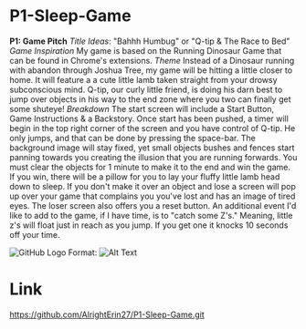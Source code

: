 # P1-Sleep-Game

**P1: Game Pitch**
_Title Ideas_: "Bahhh Humbug" or "Q-tip & The Race to Bed"
_Game Inspiration_
My game is based on the Running Dinosaur Game that can be found in Chrome's extensions.
_Theme_
Instead of a Dinosaur running with abandon through Joshua Tree, my game will be hitting a little closer to home. It will feature a a cute little lamb taken straight from your drowsy subconscious mind.
Q-tip, our curly little friend, is doing his darn best to jump over objects in his way to the end zone where you two can finally get some shuteye!
_Breakdown_
The start screen will include a Start Button, Game Instructions & a Backstory.
Once start has been pushed, a timer will begin in the top right corner of the screen and you have control of Q-tip. He only jumps, and that can be done by pressing the space-bar.
The background image will stay fixed, yet small objects bushes and fences start panning towards you creating the illusion that you are running forwards. You must clear the objects for 1 minute to make it to the end and win the game.
If you win, there will be a pillow for you to lay your fluffy little lamb head down to sleep. If you don't make it over an object and lose a screen will pop up over your game that complains you you've lost and has an image of tired eyes. The loser screen also offers you a reset button.
An additional event I'd like to add to the game, if I have time, is to "catch some Z's." Meaning, little z's will float just in reach as you jump. If you get one it knocks 10 seconds off your time.

![GitHub Logo](/images/logo.png)
Format: ![Alt Text](url)

# Link

https://github.com/AlrightErin27/P1-Sleep-Game.git
